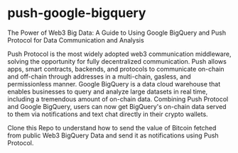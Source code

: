 # push-google-bigquery
The Power of Web3 Big Data: A Guide to Using Google BigQuery and Push Protocol for Data Communication and Analysis

Push Protocol is the most widely adopted web3 communication middleware, solving the opportunity for fully decentralized communication. Push allows apps, smart contracts, backends, and protocols to communicate on-chain and off-chain through addresses in a multi-chain, gasless, and permissionless manner. Google BigQuery is a data cloud warehouse that enables businesses to query and analyze large datasets in real time, including a tremendous amount of on-chain data. Combining Push Protocol and Google BigQuery, users can now get BigQuery's on-chain data served to them via notifications and text chat directly in their crypto wallets.

Clone this Repo to understand how to send the value of Bitcoin fetched from public Web3 BigQuery Data and send it as notifications using Push Protocol.
